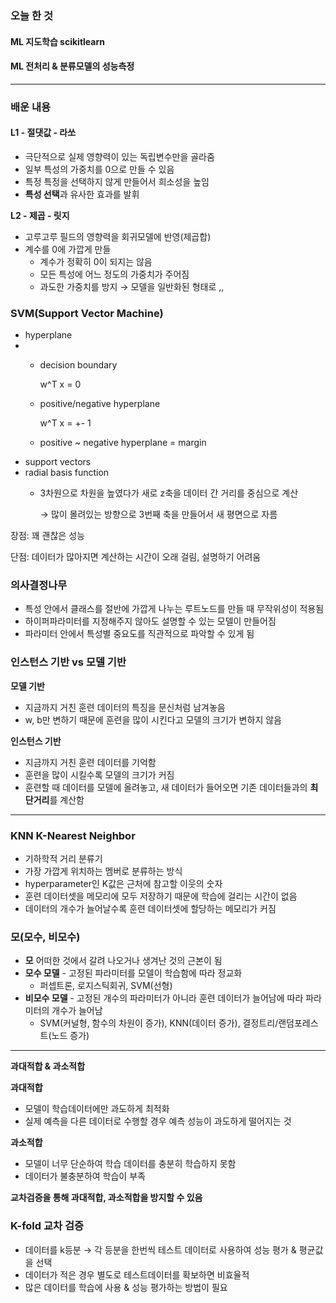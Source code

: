 ### 오늘 한 것

#### ML 지도학습 scikitlearn

#### ML 전처리 & 분류모델의 성능측정


***

### 배운 내용

#### **L1  - 절댓값 - 라쏘**

- 극단적으로 실제 영향력이 있는 독립변수만을 골라줌
- 일부 특성의 가중치를 0으로 만들 수 있음
- 특정 특정을 선택하지 않게 만들어서 희소성을 높임
- **특성 선택**과 유사한 효과를 발휘

**L2 - 제곱 - 릿지**

- 고루고루 필드의 영향력을 회귀모델에 반영(제곱합)
- 계수를 0에 가깝게 만들
    - 계수가 정확히 0이 되지는 않음
    - 모든 특성에 어느 정도의 가중치가 주어짐
    - 과도한 가중치를 방지 → 모델을 일반화된 형태로 ,,

### SVM(Support Vector Machine)

- hyperplane
- 
    - decision boundary
        
        w^T x = 0
      

        
    - positive/negative hyperplane
        
        
        w^T x = +- 1
        
        
    - positive ~ negative hyperplane = margin
- support vectors
- radial basis function
    - 3차원으로 차원을 높였다가 새로 z축을 데이터 간 거리를 중심으로 계산
        
        → 많이 몰려있는 방향으로 3번째 축을 만들어서 새 평면으로 자름
        

장점: 꽤 괜찮은 성능

단점: 데이터가 많아지면 계산하는 시간이 오래 걸림, 설명하기 어려움

### 의사결정나무

- 특성 안에서 클래스를 절반에 가깝게 나누는 루트노드를 만들 때 무작위성이 적용됨
- 하이퍼파라미터를 지정해주지 않아도 설명할 수 있는 모델이 만들어짐
- 파라미터 안에서 특성별 중요도를 직관적으로 파악할 수 있게 됨

### 인스턴스 기반 vs 모델 기반

**모델 기반**

- 지금까지 거친 훈련 데이터의 특징을 문신처럼 남겨놓음
- w, b만 변하기 때문에 훈련을 많이 시킨다고 모델의 크기가 변하지 않음

**인스턴스 기반**

- 지금까지 거친 훈련 데이터를 기억함
- 훈련을 많이 시킬수록 모델의 크기가 커짐
- 훈련할 때 데이터를 모델에 올려놓고, 새 데이터가 들어오면 기존 데이터들과의 **최단거리**를 계산함

***

### KNN K-Nearest Neighbor

- 기하학적 거리 분류기
- 가장 가깝게 위치하는 멤버로 분류하는 방식
- hyperparameter인 K값은 근처에 참고할 이웃의 숫자
- 훈련 데이터셋을 메모리에 모두 저장하기 때문에 학습에 걸리는 시간이 없음
- 데이터의 개수가 늘어날수록 훈련 데이터셋에 할당하는 메모리가 커짐

### 모(모수, 비모수)

- **모** 어떠한 것에서 갈려 나오거나 생겨난 것의 근본이 됨
- **모수 모델** - 고정된 파라미터를 모델이 학습함에 따라 정교화
    - 퍼셉트론, 로지스틱회귀, SVM(선형)
- **비모수 모델** - 고정된 개수의 파라미터가 아니라 훈련 데이터가 늘어남에 따라 파라미터의 개수가 늘어남
    - SVM(커널형, 함수의 차원이 증가), KNN(데이터 증가), 결정트리/랜덤포레스트(노드 증가)

***

**과대적합 & 과소적합**

**과대적합**

- 모델이 학습데이터에만 과도하게 최적화
- 실제 예측을 다른 데이터로 수행할 경우 예측 성능이 과도하게 떨어지는 것

**과소적합**

- 모델이 너무 단순하여 학습 데이터를 충분히 학습하지 못함
- 데이터가 불충분하여 학습이 부족

**교차검증을 통해 과대적합, 과소적합을 방지할 수 있음**

### K-fold 교차 검증

- 데이터를 k등분 → 각 등분을 한번씩 테스트 데이터로 사용하여 성능 평가 & 평균값을 선택
- 데이터가 적은 경우 별도로 테스트데이터를 확보하면 비효율적
- 많은 데이터를 학습에 사용 & 성능 평가하는 방법이 필요

